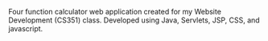 Four function calculator web application created for my Website Development (CS351) class.
Developed using Java, Servlets, JSP, CSS, and javascript.
